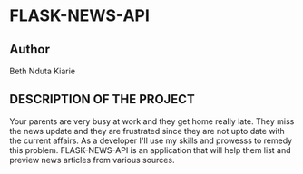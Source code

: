 # FLASK-NEWS-API
## Author
Beth Nduta Kiarie

## DESCRIPTION OF THE PROJECT
Your parents are very busy at work and they get home really late. They miss the news update and they are frustrated since they are not upto date with the current affairs. As a developer I'll use my skills and prowesss to remedy this problem. FLASK-NEWS-API is an application that will help them list and preview news articles from various sources.


   
